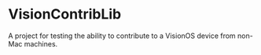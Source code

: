 # VisionContribLib
A project for testing the ability to contribute to a VisionOS device from non-Mac machines.
